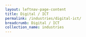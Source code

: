 ```yaml
---
layout: leftnav-page-content
title: Digital / ICT
permalink: /industries/digital-ict/
breadcrumb: Digital / ICT
collection_name: industries
---
```

